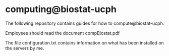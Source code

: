 # computing@biostat-ucph

The following repository contains guides for how to compute@biostat-ucph.

Employees should read the document compBiostat.pdf

The file configuration.txt contains information on what has been installed on the servers by me.
